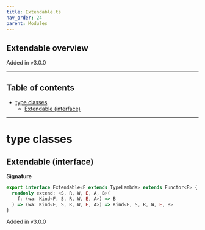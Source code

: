 ```yaml
---
title: Extendable.ts
nav_order: 24
parent: Modules
---
```


## Extendable overview

Added in v3.0.0

---

<h2 class="text-delta">Table of contents</h2>

- [type classes](#type-classes)
  - [Extendable (interface)](#extendable-interface)

---

# type classes

## Extendable (interface)

**Signature**

```ts
export interface Extendable<F extends TypeLambda> extends Functor<F> {
  readonly extend: <S, R, W, E, A, B>(
    f: (wa: Kind<F, S, R, W, E, A>) => B
  ) => (wa: Kind<F, S, R, W, E, A>) => Kind<F, S, R, W, E, B>
}
```

Added in v3.0.0
